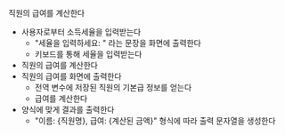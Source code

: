 직원의 급여를 계산한다
- 사용자로부터 소득세율을 입력받는다
  - "세율을 입력하세요: " 라는 문장을 화면에 출력한다
  - 키보드를 통해 세율을 입력받는다
- 직원의 급여를 계산한다
- 직원의 급여를 화면에 출력한다
  - 전역 변수에 저장된 직원의 기본급 정보를 얻는다
  - 급여를 계산한다
- 양식에 맞게 결과를 출력한다
  - "이름: {직원명}, 급여: {계산된 금액}" 형식에 따라 출력 문자열을 생성한다

